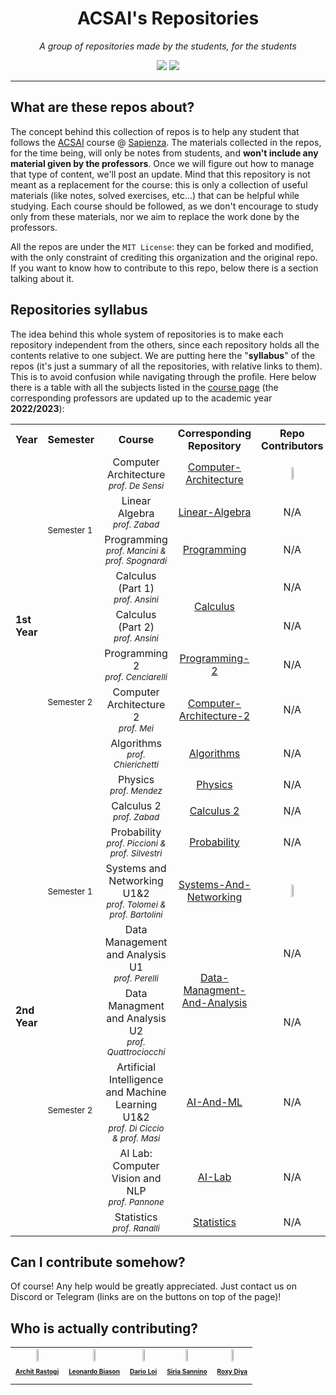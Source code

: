 <h1 align="center">ACSAI's Repositories</h1>
<p align="center"><i>A group of repositories made by the students, for the students</i></p>
<div align="center">
  <a class="link" href="https://t.me/appliedCS_AI"><img src="https://img.shields.io/badge/-telegram-blue?style=for-the-badge&logo=telegram&logoColor=white&link=https://t.me/appliedCS_AI"/></a>
  <a class="link" href="https://discord.gg/vekTABg4Aj"><img src="https://img.shields.io/badge/-discord-5e57ca?style=for-the-badge&logo=discord&logoColor=white&link=https://discord.gg/vekTABg4Aj"/></a>
</div>

---

## What are these repos about?

The concept behind this collection of repos is to help any student that follows the [ACSAI](https://acsai.di.uniroma1.it/) course @ [Sapienza](https://www.uniroma1.it). The materials collected in the repos, for the time being, will only be notes from students, and **won't include any material given by the professors**. Once we will figure out how to manage that type of content, we'll post an update. Mind that this repository is not meant as a replacement for the course: this is only a collection of useful materials (like notes, solved exercises, etc...) that can be helpful while studying. Each course should be followed, as we don't encourage to study only from these materials, nor we aim to replace the work done by the professors.

All the repos are under the `MIT License`: they can be forked and modified, with the only constraint of crediting this organization and the original repo. If you want to know how to contribute to this repo, below there is a section talking about it.

## Repositories syllabus

The idea behind this whole system of repositories is to make each repository independent from the others, since each repository holds all the contents relative to one subject. We are putting here the "**syllabus**" of the repos (it's just a summary of all the repositories, with relative links to them). This is to avoid confusion while navigating through the profile. Here below there is a table with all the subjects listed in the [course page](https://corsidilaurea.uniroma1.it/it/corso/2023/30786/cds) (the corresponding professors are updated up to the academic year **2022/2023**):

<table align="center">
  <tr>
    <th>Year</th>
    <th>Semester</th>
    <th>Course</th>
    <th>Corresponding Repository</th>
    <th>Repo Contributors</th>
  </tr>
  <tr>
    <td rowspan="9"><b>1st Year</b></td>
    <td rowspan="4"><sub>Semester 1</sub></td>
    <td align="center">Computer Architecture<br><sub><i>prof. De Sensi</i></sub></td>
    <td align="center"><a href="https://github.com/Sapienza-ACSAI/Computer-Architecture">Computer-Architecture</a></td>
    <td align="center"><a href="https://github.com/ElBi21"><img src="https://github.com/ElBi21.png" width="14%"></a></td>
  </tr>
  <tr>
    <td align="center">Linear Algebra<br><sub><i>prof. Zabad</i></sub></td>
    <td align="center"><a href="https://github.com/Sapienza-ACSAI/Computer-Architecture">Linear-Algebra</a></td>
    <td align="center">N/A</td>
  </tr>
  <tr>
    <td align="center">Programming<br><sub><i>prof. Mancini & prof. Spognardi</i></sub></td>
    <td align="center"><a href="https://github.com/Sapienza-ACSAI/Programming">Programming</a></td>
    <td align="center">N/A</td>
  </tr>
  <tr>
    <td align="center">Calculus (Part 1)<br><sub><i>prof. Ansini</i></sub></td>
    <td align="center" rowspan="2"><a href="https://github.com/Sapienza-ACSAI/Calculus">Calculus</a></td>
    <td align="center">N/A</td>
  </tr>
  <tr>
    <td rowspan="5"><sub>Semester 2</sub></td>
    <td align="center">Calculus (Part 2)<br><sub><i>prof. Ansini</i></sub></td>
    <td align="center">N/A</td>
  </tr>
  <tr>
    <td align="center">Programming 2<br><sub><i>prof. Cenciarelli</i></sub></td>
    <td align="center"><a href="https://github.com/Sapienza-ACSAI/Programming-2">Programming-2</a></td>
    <td align="center">N/A</td>
  </tr>
  <tr>
    <td align="center">Computer Architecture 2<br><sub><i>prof. Mei</i></sub></td>
    <td align="center"><a href="https://github.com/Sapienza-ACSAI/Computer-Architecture-2">Computer-Architecture-2</a></td>
    <td align="center">N/A</td>
  </tr>
  <tr>
    <td align="center">Algorithms<br><sub><i>prof. Chierichetti</i></sub></td>
    <td align="center"><a href="https://github.com/Sapienza-ACSAI/Algorithms">Algorithms</a></td>
    <td align="center">N/A</td>
  </tr>
  <tr>
    <td align="center">Physics<br><sub><i>prof. Mendez</i></sub></td>
    <td align="center"><a href="https://github.com/Sapienza-ACSAI/Physics">Physics</a></td>
    <td align="center">N/A</td>
  </tr>
  <tr>
    <td rowspan="8"><b>2nd Year</b></td>
    <td rowspan="4"><sub>Semester 1</sub></td>
    <td align="center">Calculus 2<br><sub><i>prof. Zabad</i></sub></td>
    <td align="center"><a href="https://github.com/Sapienza-ACSAI/">Calculus 2</a></td>
    <td align="center">N/A</td>
  </tr>
  <tr>
    <td align="center">Probability<br><sub><i>prof. Piccioni & prof. Silvestri</i></sub></td>
    <td align="center"><a href="https://github.com/Sapienza-ACSAI/">Probability</a></td>
    <td align="center">N/A</td>
  </tr>
  <tr>
    <td align="center">Systems and Networking U1&2<br><sub><i>prof. Tolomei & prof. Bartolini</i></sub></td>
    <td align="center"><a href="https://github.com/Sapienza-ACSAI/Systems-And-Networking-U1">Systems-And-Networking</a></td>
    <td align="center"><a href="https://github.com/dario-loi"><img src="https://github.com/dario-loi.png" width="14%"></a></td>
  </tr>
  <tr>
    <td align="center">Data Management and Analysis U1<br><sub><i>prof. Perelli</i></sub></td>
    <td rowspan="2" align="center"><a href="https://github.com/Sapienza-ACSAI/">Data-Managment-And-Analysis</a></td>
    <td align="center">N/A</td>
  </tr>
  <tr>
    <td rowspan="4"><sub>Semester 2</sub></td>
    <td align="center">Data Managment and Analysis U2<br><sub><i>prof. Quattrociocchi</i></sub></td>
    <td align="center">N/A</td>
  </tr>
  <tr>
    <td align="center">Artificial Intelligence and Machine Learning U1&2<br><sub><i>prof. Di Ciccio & prof. Masi</i></sub></td>
    <td align="center"><a href="https://github.com/Sapienza-ACSAI/">AI-And-ML</a></td>
    <td align="center">N/A</td>
  </tr>
  <tr>
    <td align="center">AI Lab: Computer Vision and NLP<br><sub><i>prof. Pannone</i></sub></td>
    <td align="center"><a href="https://github.com/Sapienza-ACSAI/">AI-Lab</a></td>
    <td align="center">N/A</td>
  </tr>
  <tr>
    <td align="center">Statistics<br><sub><i>prof. Ranalli</i></sub></td>
    <td align="center"><a href="https://github.com/Sapienza-ACSAI/">Statistics</a></td>
    <td align="center">N/A</td>
  </tr>
</table>

## Can I contribute somehow?

Of course! Any help would be greatly appreciated. Just contact us on Discord or Telegram (links are on the buttons on top of the page)!

## Who is actually contributing?

<table align="center">
  <tr>
    <td align="center"><a href="https://github.com/ArchitRastogi20"><img src="https://github.com/ArchitRastogi20.png" width="19%"><br><p style="font-size: 10px"><b>Archit Rastogi</b></p></a></td>
    <td align="center"><a href="https://github.com/ElBi21"><img src="https://github.com/ElBi21.png" width="19%"><br><p style="font-size: 10px"><b>Leonardo Biason</b></p></a></td>
    <td align="center"><a href="https://github.com/dario-loi"><img src="https://github.com/dario-loi.png" width="19%"><br><p style="font-size: 10px"><b>Dario Loi</b></p></a></td>
    <td align="center"><a href="https://github.com/u-siri-ous"><img src="https://github.com/u-siri-ous.png" width="19%"><br><p style="font-size: 10px"><b>Siria Sannino</b></p></a></td>
    <td align="center"><a href="https://github.com/RoxyDiya"><img src="https://github.com/RoxyDiya.png" width="19%"><br><p style="font-size: 10px"><b>Roxy Diya</b></p></a></td>
  </tr>
</table>
